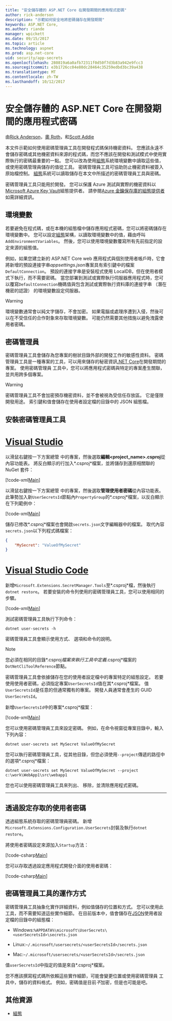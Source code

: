 ```yaml
---
title: "安全儲存體的 ASP.NET Core 在開發期間的應用程式密碼"
author: rick-anderson
description: "示範如何安全地將密碼儲存在開發期間"
keywords: ASP.NET Core,
ms.author: riande
manager: wpickett
ms.date: 09/15/2017
ms.topic: article
ms.technology: aspnet
ms.prod: asp.net-core
uid: security/app-secrets
ms.openlocfilehash: 280819a6a0afb72311f0d50f7d3b83a942e9fcc3
ms.sourcegitcommit: e3b1726cc04e80dc28464c35259edbd3bc39a438
ms.translationtype: MT
ms.contentlocale: zh-TW
ms.lasthandoff: 10/12/2017
---
```

# <a name="safe-storage-of-app-secrets-during-development-in-aspnet-core"></a>安全儲存體的 ASP.NET Core 在開發期間的應用程式密碼

由[Rick Anderson](https://twitter.com/RickAndMSFT)，[奧 Roth](https://github.com/danroth27)，和[Scott Addie](https://scottaddie.com) 

本文件示範如何使用密碼管理員工具在開發程式碼保持機密資料。 您應該永遠不會儲存密碼或其他機密資料來源的程式碼，而您不應該在開發和測試模式中使用實際執行的密碼最重要的一點。 您可以改為使用[組態](../fundamentals/configuration.md)系統環境變數中讀取這些值，或使用密碼管理員儲存的值從工具。 密碼管理員工具可協助防止機密資料被簽入原始檔控制。 [組態](../fundamentals/configuration.md)系統可以讀取儲存在本文中所描述的密碼管理員工具與密碼。

密碼管理員工具只能用於開發。 您可以保護 Azure 測試與實際的機密資料以[Microsoft Azure Key Vault](https://azure.microsoft.com/services/key-vault/)組態提供者。 請參閱[Azure 金鑰保存庫的組態提供者](https://docs.microsoft.com/aspnet/core/security/key-vault-configuration)如需詳細資訊。

## <a name="environment-variables"></a>環境變數

若要避免在程式碼，或在本機的組態檔中儲存應用程式密碼，您可以將密碼儲存在環境變數中。 您可以設定[組態](../fundamentals/configuration.md)架構，以讀取環境變數中的值，藉由呼叫`AddEnvironmentVariables`。 然後，您可以使用環境變數覆寫所有先前指定的設定來源的組態值。

例如，如果您建立新的 ASP.NET Core web 應用程式與個別使用者帳戶時，它會將新增的預設連接字串*appsettings.json*專案具有索引鍵中的檔案`DefaultConnection`。 預設的連接字串是安裝程式使用 LocalDB，但在使用者模式下執行，而不需要密碼。 當您部署到測試或實際執行伺服器應用程式時，您可以覆寫`DefaultConnection`機碼值與包含測試或實際執行資料庫的連接字串 （潛在機密的認證） 的環境變數設定伺服器。

>[!WARNING]
> 環境變數通常會以純文字儲存，不會加密。 如果電腦或處理序遭到入侵，然後可以在不受信任的合作對象來存取環境變數。 可能仍然需要其他措施以避免洩露使用者密碼。

## <a name="secret-manager"></a>密碼管理員

密碼管理員工具會儲存為您專案的樹狀目錄外部的開發工作的敏感性資料。 密碼管理員工具是一種專案的工具，可以用來儲存的秘密資訊[.NET Core](https://www.microsoft.com/net/core)在開發期間的專案。 使用密碼管理員 工具中，您可以將應用程式密碼與特定的專案產生關聯，並共用跨多個專案。

>[!WARNING]
> 密碼管理員工具不會加密預存機密資料，並不會被視為受信任存放區。 它是僅限開發用途。 索引鍵和值會儲存在使用者設定檔的目錄中的 JSON 組態檔。

## <a name="installing-the-secret-manager-tool"></a>安裝密碼管理員工具

# <a name="visual-studiotabvisual-studio"></a>[Visual Studio](#tab/visual-studio)

以滑鼠右鍵按一下方案總管 中的專案，然後選取**編輯\<project_name\>.csproj**從內容功能表。 將反白顯示的行加入*.csproj*檔案，並將儲存到還原相關聯的 NuGet 套件：

[!code-xml[Main](app-secrets/sample/UserSecrets/UserSecrets-before.csproj?highlight=10)]

以滑鼠右鍵按一下方案總管 中的專案，然後選取**管理使用者密碼**從內容功能表。 此筆勢加入新`UserSecretsId`節點內`PropertyGroup`的*.csproj*檔案，以反白顯示在下列範例中：

[!code-xml[Main](app-secrets/sample/UserSecrets/UserSecrets-after.csproj?highlight=4)]

儲存已修改*.csproj*檔案也會開啟`secrets.json`文字編輯器中的檔案。 取代內容`secrets.json`以下列程式碼檔案：

```json
{
    "MySecret": "ValueOfMySecret"
}
```

# <a name="visual-studio-codetabvisual-studio-code"></a>[Visual Studio Code](#tab/visual-studio-code)

新增`Microsoft.Extensions.SecretManager.Tools`至*.csproj*檔，然後執行`dotnet restore`。 若要安裝的命令列使用的密碼管理員工具，您可以使用相同的步驟。

[!code-xml[Main](app-secrets/sample/UserSecrets/UserSecrets-before.csproj?highlight=10)]

測試密碼管理員工具執行下列命令：

```console
dotnet user-secrets -h
```

密碼管理員工具會顯示使用方式、 選項和命令的說明。

> [!NOTE]
> 您必須在相同的目錄*.csproj*檔案來執行工具中定義*.csproj*檔案的`DotNetCliToolReference`節點。

密碼管理員工具會依據儲存在您的使用者設定檔中的專案特定的組態設定。 若要使用使用者密碼，必須指定專案`UserSecretsId`值在其*.csproj*檔案。 值`UserSecretsId`是任意的但通常獨有的專案。 開發人員通常會產生的 GUID `UserSecretsId`。

新增`UserSecretsId`中的專案*.csproj*檔案：

[!code-xml[Main](app-secrets/sample/UserSecrets/UserSecrets-after.csproj?highlight=4)]

您可以使用密碼管理員工具來設定密碼。 例如，在命令視窗從專案目錄中，輸入下列內容：

```console
dotnet user-secrets set MySecret ValueOfMySecret
```

您可以執行密碼管理員工具，從其他目錄，但您必須使用`--project`傳遞的路徑中的選項*.csproj*檔案：
 
```console
dotnet user-secrets set MySecret ValueOfMySecret --project c:\work\WebApp1\src\webapp1
```

您也可以使用密碼管理員工具來列出、 移除，並清除應用程式密碼。

-----

## <a name="accessing-user-secrets-via-configuration"></a>透過設定存取的使用者密碼

透過組態系統存取的密碼管理員密碼。 新增`Microsoft.Extensions.Configuration.UserSecrets`封裝及執行`dotnet restore`。

將使用者密碼設定來源加入`Startup`方法：

[!code-csharp[Main](app-secrets/sample/UserSecrets/Startup.cs?highlight=16-19)]

您可以存取透過設定應用程式開發介面的使用者密碼：

[!code-csharp[Main](app-secrets/sample/UserSecrets/Startup.cs?highlight=26-29)]

## <a name="how-the-secret-manager-tool-works"></a>密碼管理員工具的運作方式

密碼管理員工具抽象化實作詳細資料，例如值儲存的位置和方式。 您可以使用此工具，而不需要知道這些實作細節。 在目前版本中，值會儲存在[JSON](http://json.org/)使用者設定檔的目錄中的組態檔：

* Windows:`%APPDATA%\microsoft\UserSecrets\<userSecretsId>\secrets.json`

* Linux:`~/.microsoft/usersecrets/<userSecretsId>/secrets.json`

* Mac:`~/.microsoft/usersecrets/<userSecretsId>/secrets.json`

值`userSecretsId`中指定的值是來自*.csproj*檔案。

您不應該撰寫程式碼所依賴這些實作細節，可能會變更位置或使用密碼管理員 工具中，儲存的資料格式。 例如，密碼值是目前*不*加密，但是也可能是吧。

## <a name="additional-resources"></a>其他資源

* [組態](../fundamentals/configuration.md)
